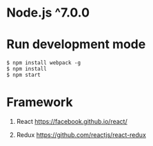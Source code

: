# Node.js ^7.0.0

# Run development mode
  ```
  $ npm install webpack -g
  $ npm install 
  $ npm start
  ```
 
# Framework
  1. React 
  https://facebook.github.io/react/

  2. Redux
  https://github.com/reactjs/react-redux
